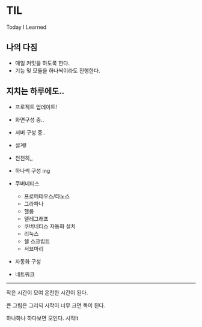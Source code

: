 # TIL

Today I Learned

## 나의 다짐

- 매일 커밋을 하도록 한다.
- 기능 및 모듈을 하나씩이라도 진행한다.

## 지치는 하루에도..

- 프로젝트 업데이트!

- 화면구성 중..

- 서버 구성 중..

- 설계!

- 천천히,,

- 하나씩 구성 ing

- 쿠버네티스 
  - 프로메테우스/타노스
  - 그라파나
  - 헬름
  - 텔레그래프
  - 쿠버네티스 자동화 설치
  - 리눅스
  - 쉘 스크립트
  - 서브마리
- 자동화 구성
- 네트워크

---

작은 시간이 모여 온전한 시간이 된다.

큰 그림은 그리되 시작이 너무 크면 독이 된다. 

하나하나 하다보면 모인다. 시작!t


